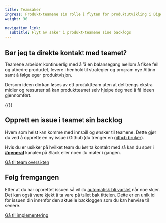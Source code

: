```yaml
---
title: Teamsaker
ingress: Produkt-teamene sin rolle i flyten for produktutvikling i Digdir.
weight: 30

navigation_link:
  subtitle: Flyt av saker i produkt-teamene sine backlogs
---
```



## Bør jeg ta direkte kontakt med teamet?
Teamene arbeider kontinuerlig med å få en balansegang mellom å fikse feil og utbedre produktet, levere i henhold til strategier og program nye Altinn samt å følge egen produktvisjon.  

Dersom ideen din kan løses av ett produktteam uten at det trengs ekstra midler og ressurser så kan produktteamet selv hjelpe deg med å få ideen gjennomført.

{{<sibling-pages>}}

## Opprett en issue i teamet sin backlog
Hvem som helst kan komme med innspill og ønsker til teamene. Dette gjør du ved å opprette en ny issue i Github (du trenger en [github bruker](https://github.com/signup)).  

Hvis du er usikker på hvilket team du bør ta kontakt med så kan du spør i **[#general](https://altinn.slack.com/archives/CCQEQKGJD)** kanalen på Slack eller noen du møter i gangen.

[Gå til team oversikten](/teams/)


## Følg fremgangen

Etter at du har opprettet issuen så vil du [automatisk bli varslet](https://docs.github.com/en/account-and-profile/managing-subscriptions-and-notifications-on-github/setting-up-notifications/configuring-notifications#choosing-your-notification-settings) når noe skjer.
Det kan også være kjekt å ta vare på tallet bak tittelen. Dette er en unik id for issuen din innenfor den aktuelle backloggen som du kan henvise til senere.  

[Gå til implementering](../../flyt#implementering)
